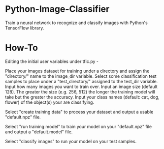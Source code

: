 # Python-Image-Classifier
Train a neural network to recognize and classify images with Python's TensorFlow library.

# How-To
Editing the initial user variables under tfic.py -

Place your images dataset for training under a directory and assign the "directory/" name to the image_dir variable.
Select some classification test samples to place under a "test_directory/" assigned to the test_dir variable.
Input how many images you want to train over.
Input an image size (default 128). The greater the size (e.g. 256, 512) the longer the training model will take but the greater the accuracy.
Input your class names (default: cat, dog, flower) of the object(s) your are classifying.

Select "create training data" to process your dataset and output a usable "default.npz" file.

Select "run training model" to train your model on your "default.npz" file and output a "default.model" file.

Select "classify images" to run your model on your test samples.
